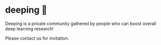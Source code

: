 # deeping 🐳

Deeping is a private community gathered by people who can boost overall deep learning research! 

Please contact us for invitation. 
